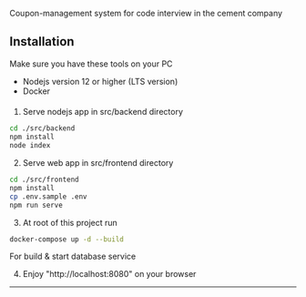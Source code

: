 Coupon-management system for code interview in the cement company

## Installation
Make sure you have these tools on your PC
- Nodejs version 12 or higher (LTS version)
- Docker

#### 

1. Serve nodejs app in src/backend directory
```sh
cd ./src/backend
npm install
node index
```

2. Serve web app in src/frontend directory
```sh
cd ./src/frontend
npm install
cp .env.sample .env
npm run serve
```

3. At root of this project run
```sh
docker-compose up -d --build
```
For build & start database service

4. Enjoy "http://localhost:8080" on your browser
---
